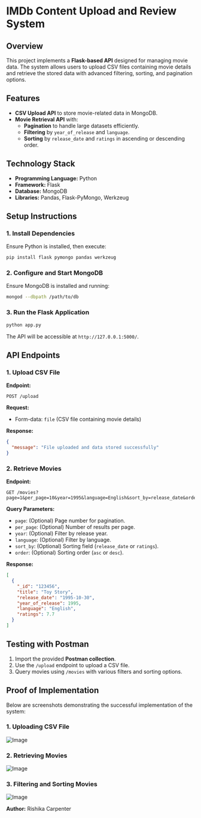 # IMDb Content Upload and Review System

## Overview

This project implements a **Flask-based API** designed for managing movie data. The system allows users to upload CSV files containing movie details and retrieve the stored data with advanced filtering, sorting, and pagination options.

## Features

- **CSV Upload API** to store movie-related data in MongoDB.
- **Movie Retrieval API** with:
  - **Pagination** to handle large datasets efficiently.
  - **Filtering** by `year_of_release` and `language`.
  - **Sorting** by `release_date` and `ratings` in ascending or descending order.

## Technology Stack

- **Programming Language:** Python
- **Framework:** Flask
- **Database:** MongoDB
- **Libraries:** Pandas, Flask-PyMongo, Werkzeug

## Setup Instructions

### 1. Install Dependencies

Ensure Python is installed, then execute:

```bash
pip install flask pymongo pandas werkzeug
```

### 2. Configure and Start MongoDB

Ensure MongoDB is installed and running:

```bash
mongod --dbpath /path/to/db
```

### 3. Run the Flask Application

```bash
python app.py
```

The API will be accessible at `http://127.0.0.1:5000/`.

## API Endpoints

### 1. Upload CSV File

**Endpoint:**

```http
POST /upload
```

**Request:**

- Form-data: `file` (CSV file containing movie details)

**Response:**

```json
{
  "message": "File uploaded and data stored successfully"
}
```

### 2. Retrieve Movies

**Endpoint:**

```http
GET /movies?page=1&per_page=10&year=1995&language=English&sort_by=release_date&order=asc
```

**Query Parameters:**

- `page`: (Optional) Page number for pagination.
- `per_page`: (Optional) Number of results per page.
- `year`: (Optional) Filter by release year.
- `language`: (Optional) Filter by language.
- `sort_by`: (Optional) Sorting field (`release_date` or `ratings`).
- `order`: (Optional) Sorting order (`asc` or `desc`).

**Response:**

```json
[
  {
    "_id": "123456",
    "title": "Toy Story",
    "release_date": "1995-10-30",
    "year_of_release": 1995,
    "language": "English",
    "ratings": 7.7
  }
]
```

## Testing with Postman

1. Import the provided **Postman collection**.
2. Use the `/upload` endpoint to upload a CSV file.
3. Query movies using `/movies` with various filters and sorting options.

## Proof of Implementation

Below are screenshots demonstrating the successful implementation of the system:

### **1. Uploading CSV File**

![Image](https://github.com/user-attachments/assets/836f4d7d-fd46-425f-89e0-a223324e2c2b)
### **2. Retrieving Movies**
![Image](https://github.com/user-attachments/assets/7d8b52f8-5356-4651-833f-0ff42f71ebdd)


### **3. Filtering and Sorting Movies**
![Image](https://github.com/user-attachments/assets/80bfc9d2-6ef5-4939-92ac-e567204827dd)



**Author:** Rishika Carpenter
